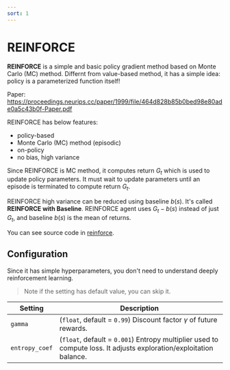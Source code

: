 ```yaml
---
sort: 1
---
```



# REINFORCE

**REINFORCE** is a simple and basic policy gradient method based on Monte Carlo (MC) method. Differnt from value-based method, it has a simple idea: policy is a parameterized function itself!

Paper: https://proceedings.neurips.cc/paper/1999/file/464d828b85b0bed98e80ade0a5c43b0f-Paper.pdf

REINFORCE has below features:

* policy-based
* Monte Carlo (MC) method (episodic)
* on-policy
* no bias, high variance

Since REINFORCE is MC method, it computes return $G_t$ which is used to update policy parameters. It must wait to update parameters until an episode is terminated to compute return $G_t$. 

REINFORCE high variance can be reduced using baseline $b(s)$. It's called **REINFORCE with Baseline**. REINFORCE agent uses $G_t - b(s)$ instead of just $G_t$, and baseline $b(s)$ is the mean of returns.

You can see source code in [reinforce](https://github.com/DevSlem/AINE-DRL/tree/main/aine_drl/agent/reinforce).

## Configuration

Since it has simple hyperparameters, you don't need to understand deeply reinforcement learning. 

> Note if the setting has default value, you can skip it.

|Setting|Description|
|---|---|
|`gamma`|(`float`, default = `0.99`) Discount factor $\gamma$ of future rewards.|
|`entropy_coef`|(`float`, default = `0.001`) Entropy multiplier used to compute loss. It adjusts exploration/exploitation balance.|
